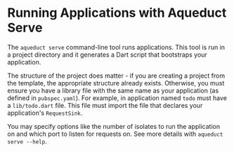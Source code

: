 # Running Applications with Aqueduct Serve

The `aqueduct serve` command-line tool runs applications. This tool is run in a project directory and it generates a Dart script that bootstraps your application.

The structure of the project does matter - if you are creating a project from the template, the appropriate structure already exists. Otherwise, you must ensure you have a library file with the same name as your application (as defined in `pubspec.yaml`). For example, in application named `todo` must have a `lib/todo.dart` file. This file must import the file that declares your application's `RequestSink`.


You may specify options like the number of isolates to run the application on and which port to listen for requests on. See more details with `aqueduct serve --help`.
